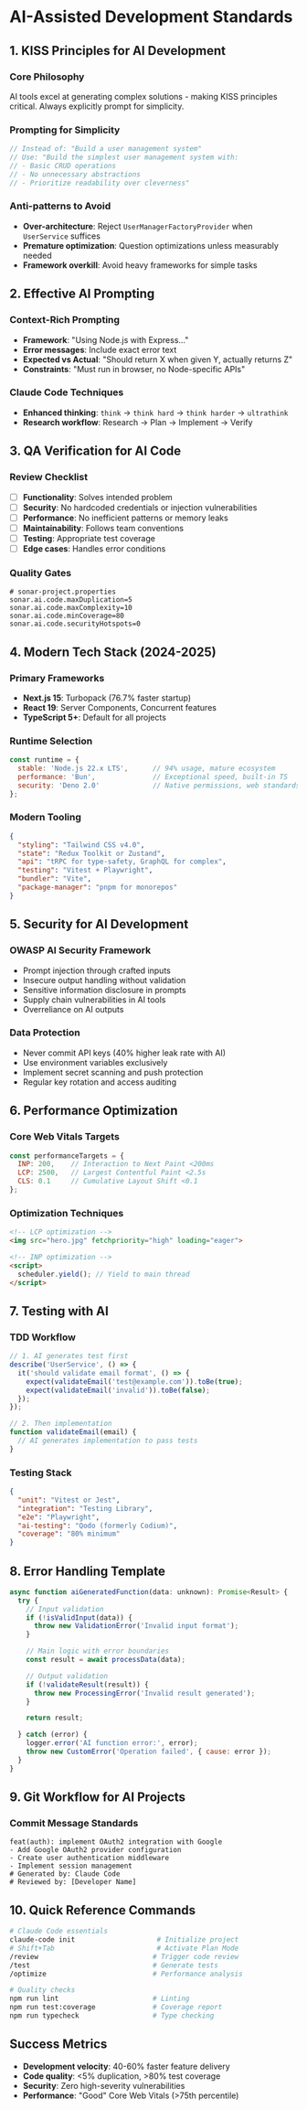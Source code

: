# AI-Assisted Development Standards

## 1. KISS Principles for AI Development

### Core Philosophy
AI tools excel at generating complex solutions - making KISS principles critical. Always explicitly prompt for simplicity.

### Prompting for Simplicity
```javascript
// Instead of: "Build a user management system"
// Use: "Build the simplest user management system with:
// - Basic CRUD operations
// - No unnecessary abstractions
// - Prioritize readability over cleverness"
```

### Anti-patterns to Avoid
- **Over-architecture**: Reject `UserManagerFactoryProvider` when `UserService` suffices
- **Premature optimization**: Question optimizations unless measurably needed
- **Framework overkill**: Avoid heavy frameworks for simple tasks

## 2. Effective AI Prompting

### Context-Rich Prompting
- **Framework**: "Using Node.js with Express..."
- **Error messages**: Include exact error text
- **Expected vs Actual**: "Should return X when given Y, actually returns Z"
- **Constraints**: "Must run in browser, no Node-specific APIs"

### Claude Code Techniques
- **Enhanced thinking**: `think` → `think hard` → `think harder` → `ultrathink`
- **Research workflow**: Research → Plan → Implement → Verify

## 3. QA Verification for AI Code

### Review Checklist
- [ ] **Functionality**: Solves intended problem
- [ ] **Security**: No hardcoded credentials or injection vulnerabilities
- [ ] **Performance**: No inefficient patterns or memory leaks
- [ ] **Maintainability**: Follows team conventions
- [ ] **Testing**: Appropriate test coverage
- [ ] **Edge cases**: Handles error conditions

### Quality Gates
```properties
# sonar-project.properties
sonar.ai.code.maxDuplication=5
sonar.ai.code.maxComplexity=10
sonar.ai.code.minCoverage=80
sonar.ai.code.securityHotspots=0
```

## 4. Modern Tech Stack (2024-2025)

### Primary Frameworks
- **Next.js 15**: Turbopack (76.7% faster startup)
- **React 19**: Server Components, Concurrent features
- **TypeScript 5+**: Default for all projects

### Runtime Selection
```javascript
const runtime = {
  stable: 'Node.js 22.x LTS',      // 94% usage, mature ecosystem
  performance: 'Bun',              // Exceptional speed, built-in TS
  security: 'Deno 2.0'             // Native permissions, web standards
};
```

### Modern Tooling
```json
{
  "styling": "Tailwind CSS v4.0",
  "state": "Redux Toolkit or Zustand",
  "api": "tRPC for type-safety, GraphQL for complex",
  "testing": "Vitest + Playwright",
  "bundler": "Vite",
  "package-manager": "pnpm for monorepos"
}
```

## 5. Security for AI Development

### OWASP AI Security Framework
- Prompt injection through crafted inputs
- Insecure output handling without validation
- Sensitive information disclosure in prompts
- Supply chain vulnerabilities in AI tools
- Overreliance on AI outputs

### Data Protection
- Never commit API keys (40% higher leak rate with AI)
- Use environment variables exclusively
- Implement secret scanning and push protection
- Regular key rotation and access auditing

## 6. Performance Optimization

### Core Web Vitals Targets
```javascript
const performanceTargets = {
  INP: 200,    // Interaction to Next Paint <200ms
  LCP: 2500,   // Largest Contentful Paint <2.5s
  CLS: 0.1     // Cumulative Layout Shift <0.1
};
```

### Optimization Techniques
```html
<!-- LCP optimization -->
<img src="hero.jpg" fetchpriority="high" loading="eager">

<!-- INP optimization -->
<script>
  scheduler.yield(); // Yield to main thread
</script>
```

## 7. Testing with AI

### TDD Workflow
```javascript
// 1. AI generates test first
describe('UserService', () => {
  it('should validate email format', () => {
    expect(validateEmail('test@example.com')).toBe(true);
    expect(validateEmail('invalid')).toBe(false);
  });
});

// 2. Then implementation
function validateEmail(email) {
  // AI generates implementation to pass tests
}
```

### Testing Stack
```json
{
  "unit": "Vitest or Jest",
  "integration": "Testing Library",
  "e2e": "Playwright",
  "ai-testing": "Qodo (formerly Codium)",
  "coverage": "80% minimum"
}
```

## 8. Error Handling Template

```javascript
async function aiGeneratedFunction(data: unknown): Promise<Result> {
  try {
    // Input validation
    if (!isValidInput(data)) {
      throw new ValidationError('Invalid input format');
    }

    // Main logic with error boundaries
    const result = await processData(data);

    // Output validation
    if (!validateResult(result)) {
      throw new ProcessingError('Invalid result generated');
    }

    return result;

  } catch (error) {
    logger.error('AI function error:', error);
    throw new CustomError('Operation failed', { cause: error });
  }
}
```

## 9. Git Workflow for AI Projects

### Commit Message Standards
```
feat(auth): implement OAuth2 integration with Google
- Add Google OAuth2 provider configuration
- Create user authentication middleware
- Implement session management
# Generated by: Claude Code
# Reviewed by: [Developer Name]
```

## 10. Quick Reference Commands

```bash
# Claude Code essentials
claude-code init                    # Initialize project
# Shift+Tab                         # Activate Plan Mode
/review                            # Trigger code review
/test                              # Generate tests
/optimize                          # Performance analysis

# Quality checks
npm run lint                       # Linting
npm run test:coverage              # Coverage report
npm run typecheck                  # Type checking
```

## Success Metrics
- **Development velocity**: 40-60% faster feature delivery
- **Code quality**: <5% duplication, >80% test coverage
- **Security**: Zero high-severity vulnerabilities
- **Performance**: "Good" Core Web Vitals (>75th percentile)